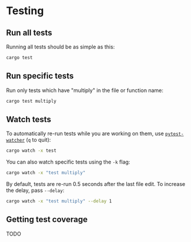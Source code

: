 # Testing 

## Run all tests
Running all tests should be as simple as this:
```sh
cargo test
```

## Run specific tests
Run only tests which have "multiply" in the file or function name: 
```sh
cargo test multiply
```

## Watch tests
To automatically re-run tests while you are working on them, use 
[`pytest-watcher`](https://github.com/olzhasar/pytest-watcher) (`q` to quit):
```sh
cargo watch -x test
```

You can also watch specific tests using the `-k` flag: 
```sh 
cargo watch -x "test multiply"
```

By default, tests are re-run 0.5 seconds after the last file edit. To increase the delay, pass `--delay`: 
```sh 
cargo watch -x "test multiply" --delay 1
```

## Getting test coverage 
TODO